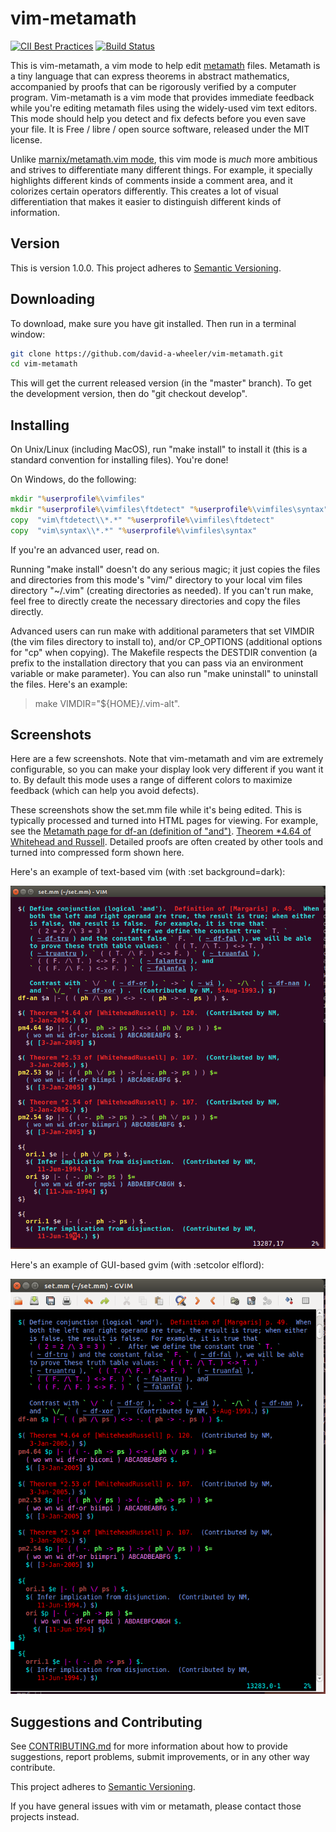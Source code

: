 # vim-metamath

[![CII Best Practices](https://bestpractices.coreinfrastructure.org/projects/240/badge)](https://bestpractices.coreinfrastructure.org/projects/240)
[![Build Status](https://travis-ci.org/david-a-wheeler/vim-metamath.svg?branch=master)](https://travis-ci.org/david-a-wheeler/vim-metamath)

This is vim-metamath, a vim mode to help edit
[metamath](http://metamath.org/) files.
Metamath is a tiny language that can express theorems in abstract mathematics,
accompanied by proofs that can be rigorously verified by a computer program.
Vim-metamath is a vim mode that provides immediate feedback
while you're editing metamath files using the widely-used vim text editors.
This mode should help you detect and fix defects before you even save your file.
It is Free / libre / open source software, released under the MIT license.

Unlike
[marnix/metamath.vim mode](https://github.com/marnix/metamath.vim),
this vim mode is *much* more ambitious and strives to differentiate
many different things.
For example, it specially highlights different kinds of comments
inside a comment area, and it colorizes certain operators differently.
This creates a lot of visual differentiation that makes it easier to
distinguish different kinds of information.

## Version

This is version 1.0.0.
This project adheres to [Semantic Versioning](http://semver.org/).

## Downloading

To download, make sure you have git installed. Then run in a terminal window:

~~~~sh
git clone https://github.com/david-a-wheeler/vim-metamath.git
cd vim-metamath
~~~~

This will get the current released version (in the "master" branch).
To get the development version, then do "git checkout develop".

## Installing

On Unix/Linux (including MacOS), run "make install"
to install it (this is a standard convention for installing files).
You're done!

On Windows, do the following:

~~~~cmd
mkdir "%userprofile%\vimfiles"
mkdir "%userprofile%\vimfiles\ftdetect" "%userprofile%\vimfiles\syntax"
copy  "vim\ftdetect\\*.*" "%userprofile%\vimfiles\ftdetect"
copy  "vim\syntax\\*.*" "%userprofile%\vimfiles\syntax"
~~~~

If you're an advanced user, read on.

Running "make install" doesn't do any serious magic;
it just copies the files and directories from this mode's "vim/" directory
to your local vim files directory "~/.vim"
(creating directories as needed).
If you can't run make, feel free to directly create the necessary directories
and copy the files directly.

Advanced users can run make with additional parameters that set
VIMDIR (the vim files directory to install to), and/or
CP\_OPTIONS (additional options for "cp" when copying).
The Makefile respects the DESTDIR convention
(a prefix to the installation directory that you can pass via
an environment variable or make parameter).
You can also run "make uninstall" to uninstall the files.
Here's an example:

> make VIMDIR="${HOME}/.vim-alt".

## Screenshots

Here are a few screenshots.
Note that vim-metamath and vim are extremely configurable, so you
can make your display look very different if you want it to.
By default this mode uses a range of different colors to
maximize feedback (which can help you avoid defects).

These screenshots show the set.mm file while it's being edited.
This is typically processed and turned into HTML pages for viewing.
For example, see the
[Metamath page for df-an (definition of "and")](http://us.metamath.org/mpegif/df-an.html).
[Theorem *4.64 of Whitehead and Russell](http://us.metamath.org/mpegif/pm4.64.html).
Detailed proofs are often created by other tools and turned into compressed
form shown here.

Here's an example of text-based vim (with :set background=dark):

![Vim metamath screenshot](https://github.com/david-a-wheeler/vim-metamath/blob/master/vim-metamath-screenshot.png)

Here's an example of GUI-based gvim (with :setcolor elflord):

![GVim metamath screenshot](https://github.com/david-a-wheeler/vim-metamath/blob/master/gvim-metamath-elflord.png)

## Suggestions and Contributing

See [CONTRIBUTING.md](./CONTRIBUTING.md)
for more information about how to provide suggestions,
report problems, submit improvements, or in any other way contribute.

This project adheres to [Semantic Versioning](http://semver.org/).

If you have general issues with vim or metamath, please contact those
projects instead.

